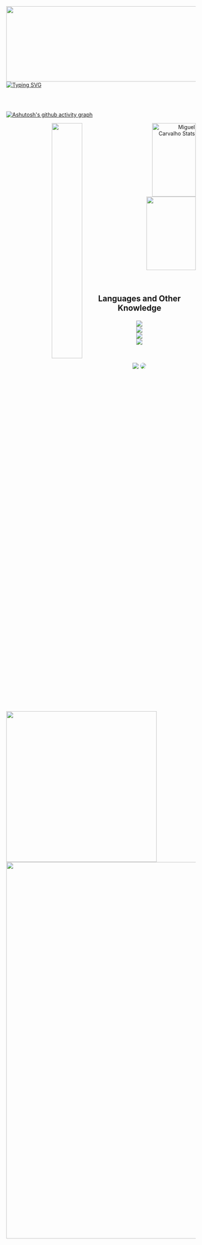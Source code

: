 
<img align="left" height="200" width="999" src="https://www.forcefitnessclub.com/wp-content/uploads/2015/02/header-gradient.png">

<br><br>
<br><br>

[![Typing SVG](https://readme-typing-svg.herokuapp.com/?color=04a1b4&size=35&center=true&vCenter=true&width=1000&lines=Hello,+my+name+is+Miguel;I'm+18+years+old;I+from+Brasil,+SP;I+study+;Be+Welcome!+:%29)](https://git.io/typing-svg)  

<br><br>

[![Ashutosh's github activity graph](https://github-readme-activity-graph.vercel.app/graph?username=MiguelJesuino&bg_color=000000&color=04a1b4&line=07e9a5&point=0a855c&area=true&hide_border=true)](https://github.com/ashutosh00710/github-readme-activity-graph)

<div align="right"> 
    <img width="48%" height="195px" src="https://github-readme-stats.vercel.app/api?username=MiguelJesuino&show_icons=true&count_private=true&hide_border=true&title_color=04a1b4&icon_color=04a1b4&text_color=04a1b4&bg_color=000000" alt="Miguel Carvalho Stats"/> 
    <img align=left width="40%" src="https://img.freepik.com/fotos-premium/cone-minimalista-do-programador-logotipo-digital-preto-e-branco-do-homem_899449-88233.jpg">
    <img width="51%" height="195px" src="https://github-readme-stats.vercel.app/api/top-langs/?username=MiguelJesuino&layout=compact&hide_border=true&title_color=04a1b4&text_color=04a1b4&bg_color=000000" />
</div>
<br><br>


## <p align='center'>Languages and Other Knowledge</p>

<div align="center">
    <img align="left" width="400" src="https://www.e2msolutions.com/wp-content/uploads/2021/10/page-banner-img.png">
    <p align="">
      <img src="https://skillicons.dev/icons?i=ps,html,css,bootstrap,javascript,jquery,selenium" /><br>
      <img src="https://skillicons.dev/icons?i=eclipse,java,maven,mysql,php,nodejs,python" /><br>
      <img src="https://skillicons.dev/icons?i=bash,docker,linux,md,git,github,stackoverflow" /><br>
      <img src="https://skillicons.dev/icons?i=replit" />
    </p>
</div>

<br>
<br>
<div align="center"> 
<a href = "mailto:."> <img src="https://img.shields.io/badge/-Gmail-FF0000?style=for-the-badge&logo=gmail&logoColor=white" target="_blank"></a>
<a href="https://www.linkedin.com/in/tech-miguelcarvalho" target="_blank"><img src="https://img.shields.io/badge/-LinkedIn-%230077B5?style=for-the-badge&logo=linkedin&logoColor=white" style="border-radius: 30px" target="_blank"></a> 
</div>




#
<img align="left" width="999" src="https://www.pngkey.com/png/full/147-1471061_branding-design-development-clip-art.png">
